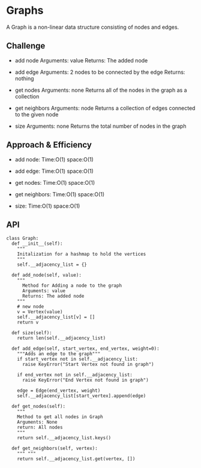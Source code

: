 # Graphs
<!-- Short summary or background information -->
A Graph is a non-linear data structure consisting of nodes and edges.
## Challenge
<!-- Description of the challenge -->
* add node
Arguments: value
Returns: The added node
* add edge
Arguments: 2 nodes to be connected by the edge
Returns: nothing
* get nodes
Arguments: none
Returns all of the nodes in the graph as a collection

* get neighbors
Arguments: node
Returns a collection of edges connected to the given node

* size
Arguments: none
Returns the total number of nodes in the graph

## Approach & Efficiency
<!-- What approach did you take? Why? What is the Big O space/time for this approach? -->
* add node:
Time:O(1)
space:O(1)

* add edge:
Time:O(1)
space:O(1)

* get nodes:
Time:O(1)
space:O(1)

* get neighbors:
Time:O(1)
space:O(1)

* size:
Time:O(1)
space:O(1)
## API
<!-- Description of each method publicly available in your Graph -->
```
class Graph:
  def __init__(self):
    """
    Initalization for a hashmap to hold the vertices
    """
    self.__adjacency_list = {}

  def add_node(self, value):
    """
      Method for Adding a node to the graph
      Arguments: value
      Returns: The added node
    """
    # new node
    v = Vertex(value)
    self.__adjacency_list[v] = []
    return v

  def size(self):
    return len(self.__adjacency_list)

  def add_edge(self, start_vertex, end_vertex, weight=0):
    """Adds an edge to the graph"""
    if start_vertex not in self.__adjacency_list:
      raise KeyError("Start Vertex not found in graph")

    if end_vertex not in self.__adjacency_list:
      raise KeyError("End Vertex not found in graph")

    edge = Edge(end_vertex, weight)
    self.__adjacency_list[start_vertex].append(edge)

  def get_nodes(self):
    """
    Method to get all nodes in Graph
    Arguments: None
    return: All nodes
    """
    return self.__adjacency_list.keys()

  def get_neighbors(self, vertex):
    """ """
    return self.__adjacency_list.get(vertex, [])

```
